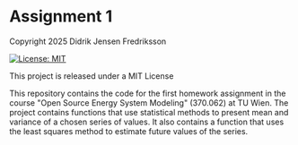 # Assignment 1
Copyright 2025 Didrik Jensen Fredriksson

[![License: MIT](https://img.shields.io/badge/License-MIT-yellow.svg)](https://opensource.org/licenses/MIT)

This project is released under a MIT License

This repository contains the code for the first homework assignment in the course "Open Source Energy System Modeling" (370.062) at TU Wien. The project contains functions that use statistical methods to present mean and variance of a chosen series of values. It also contains a function that uses the least squares method to estimate future values of the series.
